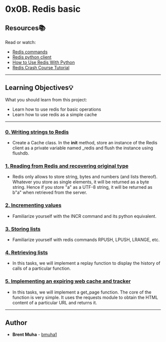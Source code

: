# 0x0B. Redis basic

## Resources:books:
Read or watch:
* [Redis commands](https://intranet.hbtn.io/rltoken/0qcZavQp4AvukNY4BZVsew)
* [Redis python client](https://intranet.hbtn.io/rltoken/7Tx4uSKfPx9jFCwkCqECeg)
* [How to Use Redis With Python](https://intranet.hbtn.io/rltoken/KDF4GPwRipbMwBj4SI64PQ)
* [Redis Crash Course Tutorial](https://intranet.hbtn.io/rltoken/4GOanmqONPEgtQqrbUcEVw)

---
## Learning Objectives:bulb:
What you should learn from this project:
* Learn how to use redis for basic operations
* Learn how to use redis as a simple cache

---

### [0. Writing strings to Redis](./exercise.py)
* Create a Cache class. In the __init__ method, store an instance of the Redis client as a private variable named _redis and flush the instance using flushdb.


### [1. Reading from Redis and recovering original type](./exercise.py)
* Redis only allows to store string, bytes and numbers (and lists thereof). Whatever you store as single elements, it will be returned as a byte string. Hence if you store "a" as a UTF-8 string, it will be returned as b"a" when retrieved from the server.


### [2. Incrementing values](./exercise.py)
* Familiarize yourself with the INCR command and its python equivalent.


### [3. Storing lists](./exercise.py)
* Familiarize yourself with redis commands RPUSH, LPUSH, LRANGE, etc.


### [4. Retrieving lists](./exercise.py)
* In this tasks, we will implement a replay function to display the history of calls of a particular function.


### [5. Implementing an expiring web cache and tracker](./web.py)
* In this tasks, we will implement a get_page function. The core of the function is very simple. It uses the requests module to obtain the HTML content of a particular URL and returns it.

---

## Author
* **Brent Muha** - [bmuha1](github.com/bmuha1)
